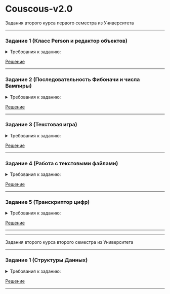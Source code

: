 # Couscous-v2.0
Задания второго курса первого семестра из Университета
____
### Задание 1 (Класс Person и редактор объектов)
<details>
  <summary>Требования к заданию:</summary>
  
     1.Создать класс Person со свойствами: имя, возраст, модель телефона, номер телефона
     2.Создать конструктор дефолтных параметров
     3.Создать метод вывода информации
     4.Создать неограниченное количество экземпляров
     5.Создать метод вывода информации о всех пользователях
     6.Создать метод изменения модели и/или номера телефона
     7.Добавить проверку корректности номера телефона

</details>

[Решение](https://github.com/SeldereyTM/Couscous-v2.0/blob/master/Main.java)
____
### Задание 2 (Последовательность Фибоначи и числа Вампиры)
<details>
  <summary>Требования к заданию:</summary>
  
     1.Создать switch, выводящий сообщение из каждого case в консоль
     2.Создать функцию выводящую последовательность Фибоначи
     3.Длинна последовательности задается пользователем
     4.Создание массива чисел Фибоначи
     5.Создание алгоритма находящего числа Вампиры
     6.Вывод в консоль всех 4-хзначных чисел Вампиров

</details>

[Решение](https://github.com/SeldereyTM/Couscous-v2.0/blob/master/laba2.java)
____
### Задание 3 (Текстовая игра)
<details>
  <summary>Требования к заданию:</summary>
  
     1.Написать любую текстовую игру на свой выбор
     2.Использовать все, что мы изучили за время курса
     3.Сделать красиво
     
</details>

[Решение](https://github.com/SeldereyTM/Couscous-v2.0/blob/master/FirstGame.java)
____
### Задание 4 (Работа с текстовыми файлами)
<details>
  <summary>Требования к заданию:</summary>
  
     1.Написать программу, принимающую от пользователя два числа
       Выводить результат деления первого на второе и второго на первое
       Обработать исключение блоком try-catch
     2.Создать файл 
       Записывать туда 200 рандомных значений
       Выводить значение по индексу, полученному от пользователя
       *Хранить в виде:
       1: 12
       2: 32
       3: 55
       ...
       200: 25
     3.*На входе 2 файла с пользовательскими данными
       Пометь местами все данные из одного файла в другой
       Все символы должны идти в обратном порядке
       Пример:
       t1.txt "Hello, "
       t1.txt "World!"
       ---
       t1.txt "!dlroW"
       t1.txt " ,olleH"
     
</details>

[Решение](https://github.com/SeldereyTM/Couscous-v2.0/blob/master/pRiKoL.java)
____
### Задание 5 (Транскриптор цифр)
<details>
  <summary>Требования к заданию:</summary>
  
     1.Написать программу, которая будет принимать число Unsigned long
     2.Число выводить прописью
     
</details>

[Решение](https://github.com/SeldereyTM/Couscous-v2.0/blob/master/NumbersInWords.java)
____
____
Задания второго курса второго семестра из Университета
____
### Задание 1 (Структуры Данных)
<details>
  <summary>Требования к заданию:</summary>
  
     Взять любой объект из реальной жизни и представить его в виде структуры данных.
     Так же, представить объект в виде JSON
     
</details>

[Решение](https://github.com/SeldereyTM/Couscous-v2.0/blob/master/Laba1)
____
